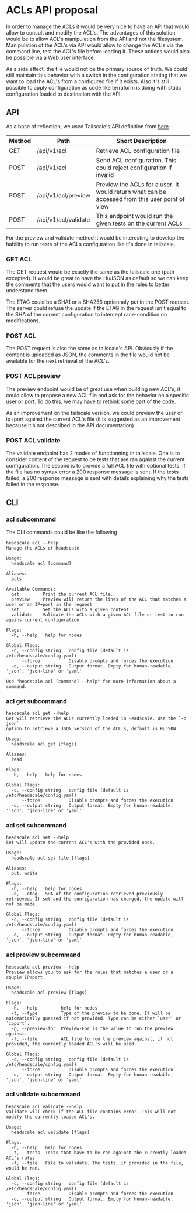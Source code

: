 # ACLs API proposal

In order to manage the ACLs it would be very nice to have an API that would
allow to consult and modify the ACL's. The advantages of this solution would be
to allow ACL's manipulation from the API and not the filesystem. Manipulation
of the ACL's via API would allow to change the ACL's via the command line, test
the ACL's file before loading it. These actions would also be possible via a
Web user interface.

As a side effect, the file would not be the primary source of truth. We could
still maintain this behavior with a switch in the configuration stating that we
want to load the ACL's from a configured file if it exists. Also it's still
possible to apply configuration as code like terraform is doing with static
configuration loaded to destination with the API.

## API

As a base of reflection, we used Tailscale's API definition from
[here](https://github.com/tailscale/tailscale/blob/main/api.md).

| Method | Path                 | Short Description                                                                              |
| ------ | -------------------- | ---------------------------------------------------------------------------------------------- |
| GET    | /api/v1/acl          | Retrieve ACL configuration file                                                                |
| POST   | /api/v1/acl          | Send ACL configuration. This could reject configuration if invalid                             |
| POST   | /api/v1/acl/preview  | Preview the ACLs for a user. It would return what can be accessed from this user point of view |
| POST   | /api/v1/acl/validate | This endpoint would run the given tests on the current ACLs                                    |

For the preview and validate method it would be interesting to develop the
hability to run tests of the ACLs configuration like it's done in tailscale.

### GET ACL

The GET request would be exactly the same as the tailscale one (path excepted).
It would be great to have the HuJSON as default so we can keep the comments
that the users would want to put in the rules to better understand them.

The ETAG could be a SHA1 or a SHA256 optionnaly put in the POST request. The
server could refuse the update if the ETAG in the request isn't equal to the
SHA of the current configuration to intercept race-condition on modifications.

### POST ACL

The POST request is also the same as tailscale's API. Obviously if the content
is uploaded as JSON, the comments in the file would not be available for the
next retrieval of the ACL's.

### POST ACL preview

The preview endpoint would be of great use when building new ACL's, it could
allow to propose a new ACL file and ask for the behavior on a specific user or
port. To do this, we may have to rethink some part of the code.

As an improvement on the tailscale version, we could preview the user or
ip+port against the current ACL's file (it is suggested as an improvement
because it's not described in the API documentation).

### POST ACL validate

The validate endpoint has 2 modes of functionning in tailscale. One is to
consider content of the request to be tests that are ran against the current
configuration. The second is to provide a full ACL file with optional tests. If
the file has no syntax error a 200 response message is sent. If the tests
failed, a 200 response message is sent with details explaining why the tests
failed in the response.

## CLI

### acl subcommand

The CLI commands could be like the following

```console
headscale acl --help
Manage the ACLs of Headscale

Usage:
  headscale acl [command]

Aliases:
  acls

Available Commands:
  get         Print the current ACL file.
  preview     Preview will return the lines of the ACL that matches a user or an IP+port in the request
  set         Set the ACLs with a given content
  validate    Validate the ACLs with a given ACL file or test to run agains current configuration

Flags:
  -h, --help   help for nodes

Global Flags:
  -c, --config string   config file (default is /etc/headscale/config.yaml)
      --force           Disable prompts and forces the execution
  -o, --output string   Output format. Empty for human-readable, 'json', 'json-line' or 'yaml'

Use "headscale acl [command] --help" for more information about a command.
```

### acl get subcommand

```console
headscale acl get --help
Get will retrieve the ACLs currently loaded in Headscale. Use the `-o json`
option to retrieve a JSON version of the ACL's, default is HuJSON

Usage:
  headscale acl get [flags]

Aliases:
  read

Flags:
  -h, --help   help for nodes

Global Flags:
  -c, --config string   config file (default is /etc/headscale/config.yaml)
      --force           Disable prompts and forces the execution
  -o, --output string   Output format. Empty for human-readable, 'json', 'json-line' or 'yaml'
```

### acl set subcommand

```console
headscale acl set --help
Set will update the current ACL's with the provided ones.

Usage:
  headscale acl set file [flags]

Aliases:
  put, write

Flags:
  -h, --help   help for nodes
  -e, --etag   SHA of the configuration retrieved previously retrieved. If set and the configuration has changed, the update will not be made.

Global Flags:
  -c, --config string   config file (default is /etc/headscale/config.yaml)
      --force           Disable prompts and forces the execution
  -o, --output string   Output format. Empty for human-readable, 'json', 'json-line' or 'yaml'
```

### acl preview subcommand

```console
headscale acl preview --help
Preview allows you to ask for the rules that matches a user or a couple IP+port.

Usage:
  headscale acl preview [flags]

Flags:
  -h, --help         help for nodes
  -t, --type         Type of the preview to be done. It will be automatically guessed if not provided. Type can be either `user` or `ipport`.
  -p, --preview-for  Preview-For is the value to run the preview against.
  -f, --file         ACL file to run the preview against, if not provided, the currently loaded ACL's will be used.

Global Flags:
  -c, --config string   config file (default is /etc/headscale/config.yaml)
      --force           Disable prompts and forces the execution
  -o, --output string   Output format. Empty for human-readable, 'json', 'json-line' or 'yaml'
```

### acl validate subcommand

```console
headscale acl validate --help
Validate will check if the ACL file contains error. This will not modify the currently loaded ACL's.

Usage:
  headscale acl validate [flags]

Flags:
  -h, --help   help for nodes
  -t, --tests  Tests that have to be ran against the currently loaded ACL's rules
  -f, --file   File to validate. The tests, if provided in the file, would be ran.

Global Flags:
  -c, --config string   config file (default is /etc/headscale/config.yaml)
      --force           Disable prompts and forces the execution
  -o, --output string   Output format. Empty for human-readable, 'json', 'json-line' or 'yaml'
```
